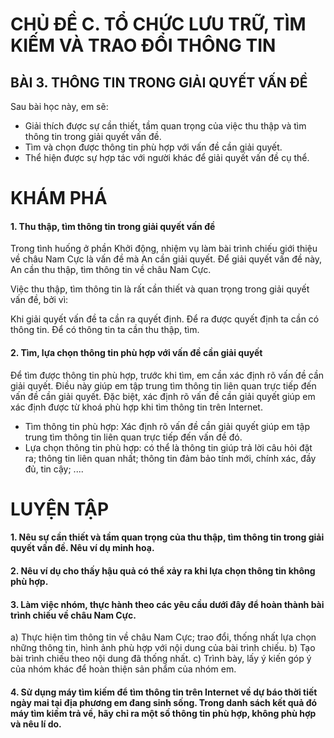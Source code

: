 # CHỦ ĐỀ C. TỔ CHỨC LƯU TRỮ, TÌM KIẾM VÀ TRAO ĐỔI THÔNG TIN
## BÀI 3. THÔNG TIN TRONG GIẢI QUYẾT VẤN ĐỀ

Sau bài học này, em sẽ:
- Giải thích được sự cần thiết, tầm quan trọng của việc thu thập và tìm thông tin trong giải quyết vấn đề.
- Tìm và chọn được thông tin phù hợp với vấn đề cần giải quyết.
- Thể hiện được sự hợp tác với người khác để giải quyết vấn đề cụ thể.

# KHÁM PHÁ

#### 1. Thu thập, tìm thông tin trong giải quyết vấn đề
Trong tình huống ở phần Khởi động, nhiệm vụ làm bài trình chiếu giới thiệu về châu Nam Cực là vấn đề mà An cần giải quyết. Để giải quyết vấn đề này, An cần thu thập, tìm thông tin về châu Nam Cực.

Việc thu thập, tìm thông tin là rất cần thiết và quan trọng trong giải quyết vấn đề, bởi vì:

Khi giải quyết vấn đề ta cần ra quyết định. Để ra được quyết định ta cần có thông tin. Để có thông tin ta cần thu thập, tìm.

#### 2. Tìm, lựa chọn thông tin phù hợp với vấn đề cần giải quyết
Để tìm được thông tin phù hợp, trước khi tìm, em cần xác định rõ vấn đề cần giải quyết. Điều này giúp em tập trung tìm thông tin liên quan trực tiếp đến vấn đề cần giải quyết. Đặc biệt, xác định rõ vấn đề cần giải quyết giúp em xác định được từ khoá phù hợp khi tìm thông tin trên Internet.

- Tìm thông tin phù hợp: Xác định rõ vấn đề cần giải quyết giúp em tập trung tìm thông tin liên quan trực tiếp đến vấn đề đó.
- Lựa chọn thông tin phù hợp: có thể là thông tin giúp trả lời câu hỏi đặt ra; thông tin liên quan nhất; thông tin đảm bảo tính mới, chính xác, đầy đủ, tin cậy; ....

# LUYỆN TẬP

#### 1. Nêu sự cần thiết và tầm quan trọng của thu thập, tìm thông tin trong giải quyết vấn đề. Nêu ví dụ minh hoạ.

#### 2. Nêu ví dụ cho thấy hậu quả có thể xảy ra khi lựa chọn thông tin không phù hợp.

#### 3. Làm việc nhóm, thực hành theo các yêu cầu dưới đây để hoàn thành bài trình chiếu về châu Nam Cực.
a) Thực hiện tìm thông tin về châu Nam Cực; trao đổi, thống nhất lựa chọn những thông tin, hình ảnh phù hợp với nội dung của bài trình chiếu.
b) Tạo bài trình chiếu theo nội dung đã thống nhất.
c) Trình bày, lấy ý kiến góp ý của nhóm khác để hoàn thiện sản phẩm của nhóm em.

#### 4. Sử dụng máy tìm kiếm để tìm thông tin trên Internet về dự báo thời tiết ngày mai tại địa phương em đang sinh sống. Trong danh sách kết quả đó máy tìm kiếm trả về, hãy chỉ ra một số thông tin phù hợp, không phù hợp và nêu lí do.
